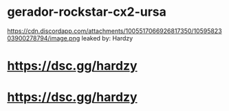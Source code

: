 # gerador-rockstar-cx2-ursa
https://cdn.discordapp.com/attachments/1005517066926817350/1059582303900278794/image.png
leaked by: Hardzy
# https://dsc.gg/hardzy
# https://dsc.gg/hardzy
